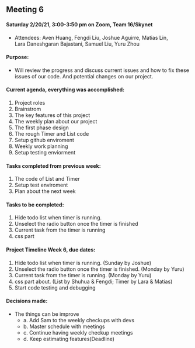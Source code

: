 ## Meeting 6

#### Saturday 2/20/21, 3:00-3:50 pm on Zoom, Team 16/Skynet     
  - Attendees: Aven Huang, Fengdi Liu, Joshue Aguirre, Matias Lin,    
    Lara Daneshgaran Bajastani, Samuel Liu, Yuru Zhou

#### Purpose: 
  - Will review the progress and discuss current issues and how to fix these issues of our code. And potential changes on our project. 
  
#### Current agenda, everything was accomplished:     
   1. Project roles
   2. Brainstrom
   3. The key features of this project
   4. The weekly plan about our project
   5. The first phase design
   6. The rough Timer and List code 
   7. Setup github enviroment
   8. Weekly work planning
   9. Setup testing enviorment


#### Tasks completed from previous week: 
   1. The code of List and Timer
   2. Setup test enviroment 
   3. Plan about the next week
 
#### Tasks to be completed:    
   1. Hide todo list when timer is running.
   2. Unselect the radio button once the timer is finished
   3. Current task from the timer is running
   4. css part  

#### Project Timeline Week 6, due dates:    
   1. Hide todo list when timer is running. (Sunday by Joshue)
   2. Unselect the radio button once the timer is finished. (Monday by Yuru) 
   3. Current task from the timer is running. (Monday by Yuru) 
   4. css part about. (List by Shuhua & Fengdi; Timer by Lara & Matias)    
   5. Start code testing and debugging 
   
#### Decisions made:   
  - The things can be improve
     * a. Add Sam to the weekly checkups with devs
     * b. Master schedule with meetings
     * c. Continue having weekly checkup meetings
     * d. Keep estimating features(Deadline)
    
